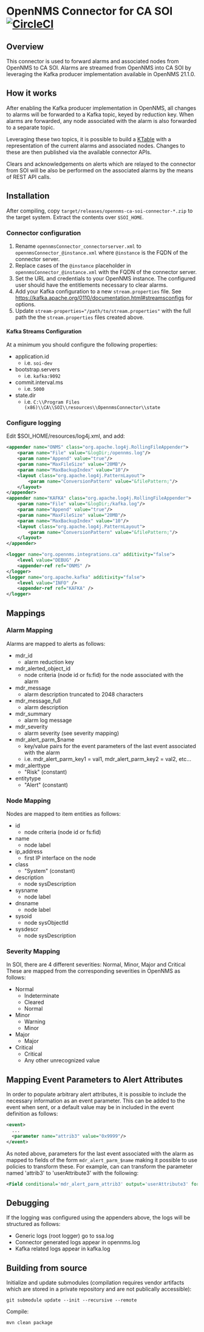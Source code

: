 # OpenNMS Connector for CA SOI [![CircleCI](https://circleci.com/gh/OpenNMS/ca-soi-connector.svg?style=svg)](https://circleci.com/gh/OpenNMS/ca-soi-connector)

## Overview

This connector is used to forward alarms and associated nodes from OpenNMS to CA SOI.
Alarms are streamed from OpenNMS into CA SOI by leveraging the Kafka producer implementation available in OpenNMS 21.1.0.

## How it works

After enabling the Kafka producer implementation in OpenNMS, all changes to alarms will be forwarded to a Kafka topic, keyed by reduction key.
When alarms are forwarded, any node associated with the alarm is also forwarded to a separate topic.

Leveraging these two topics, it is possible to build a [KTable](https://docs.confluent.io/current/streams/concepts.html#ktable) with a representation of the current alarms and associated nodes.
Changes to these are then published via the available connector APIs.

Clears and acknowledgements on alerts which are relayed to the connector from SOI will be also be performed on the associated alarms by the means of REST API calls.

## Installation

After compiling, copy `target/releases/opennms-ca-soi-connector-*.zip` to the target system.
Extract the contents over `$SOI_HOME`.

### Connector configuration

1. Rename `opennmsConnector_connectorserver.xml` to `opennmsConnector_@instance.xml` where `@instance` is the FQDN of the connector server.
1. Replace cases of the `@instance` placeholder in `opennmsConnector_@instance.xml` with the FQDN of the connector server.
1. Set the URL and credentials to your OpenNMS instance. The configured user should have the entitlements necessary to clear alarms.
1. Add your Kafka configuration to a new `stream.properties` file. See https://kafka.apache.org/0110/documentation.html#streamsconfigs for options.
1. Update `stream-properties="/path/to/stream.properties"` with the full path the the `stream.properties` files created above.

#### Kafka Streams Configuration

At a minimum you should configure the following properties:

* application.id
   * i.e. `soi-dev`
* bootstrap.servers
   * i.e. `kafka:9092`
* commit.interval.ms
   * i.e. `5000`
* state.dir
   * i.e. `C:\\Program Files (x86)\\CA\\SOI\\resources\\OpennmsConnector\\state`

### Configure logging

Edit $SOI_HOME/resources/log4j.xml, and add:

```xml
<appender name="ONMS" class="org.apache.log4j.RollingFileAppender">
    <param name="File" value="&logDir;/opennms.log"/>
    <param name="Append" value="true"/>
    <param name="MaxFileSize" value="20MB"/>
    <param name="MaxBackupIndex" value="10"/>
    <layout class="org.apache.log4j.PatternLayout">
        <param name="ConversionPattern" value="&filePattern;"/>
    </layout>
</appender>
<appender name="KAFKA" class="org.apache.log4j.RollingFileAppender">
    <param name="File" value="&logDir;/kafka.log"/>
    <param name="Append" value="true"/>
    <param name="MaxFileSize" value="20MB"/>
    <param name="MaxBackupIndex" value="10"/>
    <layout class="org.apache.log4j.PatternLayout">
        <param name="ConversionPattern" value="&filePattern;"/>
    </layout>
</appender>

<logger name="org.opennms.integrations.ca" additivity="false">
    <level value="DEBUG" />
    <appender-ref ref="ONMS" />
</logger>
<logger name="org.apache.kafka" additivity="false">
    <level value="INFO" />
    <appender-ref ref="KAFKA" />
</logger>
```

## Mappings

### Alarm Mapping

Alarms are mapped to alerts as follows:

* mdr_id
   * alarm reduction key
* mdr_alerted_object_id
   * node criteria (node id or fs:fid) for the node associated with the alarm
* mdr_message
   * alarm description truncated to 2048 characters
* mdr_message_full
   * alarm description
* mdr_summary
   * alarm log message
* mdr_severity
   * alarm severity (see severity mapping)
* mdr_alert_parm_$name
   * key/value pairs for the event parameters of the last event associated with the alarm
   * i.e. mdr_alert_parm_key1 = val1, mdr_alert_parm_key2 = val2, etc...
* mdr_alerttype
   * "Risk" (constant)
* entitytype
   * "Alert" (constant)

### Node Mapping

Nodes are mapped to item entities as follows:

* id
   * node criteria (node id or fs:fid) 
* name
   * node label
* ip_address
   * first IP interface on the node
* class
   * "System" (constant)
* description
   * node sysDescription
* sysname
   * node label
* dnsname
   * node label
* sysoid
   * node sysObjectId
* sysdescr
   * node sysDescription

### Severity Mapping

In SOI, there are 4 different severities: Normal, Minor, Major and Critical
These are mapped from the corresponding severities in OpenNMS as follows:

* Normal
   * Indeterminate
   * Cleared
   * Normal
* Minor
   * Warning
   * Minor
* Major
   * Major
* Critical
   * Critical
   * Any other unrecognized value


## Mapping Event Parameters to Alert Attributes

In order to populate arbitrary alert attributes, it is possible to include the necessary information as an event parameter.
This can be added to the event when sent, or a default value may be in included in the event definition as follows:

```xml
<event>
  ...
  <parameter name="attrib3" value="0x9999"/>
</event>
```

As noted above, parameters for the last event associated with the alarm as mapped to fields of the form `mdr_alert_parm_$name` making it possible to use policies to transform these.
For example, can can transform the parameter named 'attrib3' to 'userAttribute3' with the following:

```xml
<Field conditional='mdr_alert_parm_attrib3' output='userAttribute3' format='{0}' input='mdr_alert_parm_attrib3'/>
```

## Debugging

If the logging was configured using the appenders above, the logs will be structured as follows:
* Generic logs (root logger) go to ssa.log
* Connector generated logs appear in opennms.log
* Kafka related logs appear in kafka.log

## Building from source

Initialize and update submodules (compilation requires vendor artifacts which are stored in a private repository and are not publically accessible):

```
git submodule update --init --recursive --remote
```

Compile:

```
mvn clean package
```
